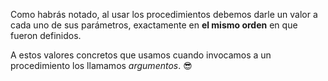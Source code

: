 Como habrás notado, al usar los procedimientos debemos darle un valor a cada uno de sus parámetros, exactamente en **el mismo orden** en que fueron definidos. 

A estos valores concretos que usamos cuando invocamos a un procedimiento los llamamos _argumentos_. :sunglasses: 